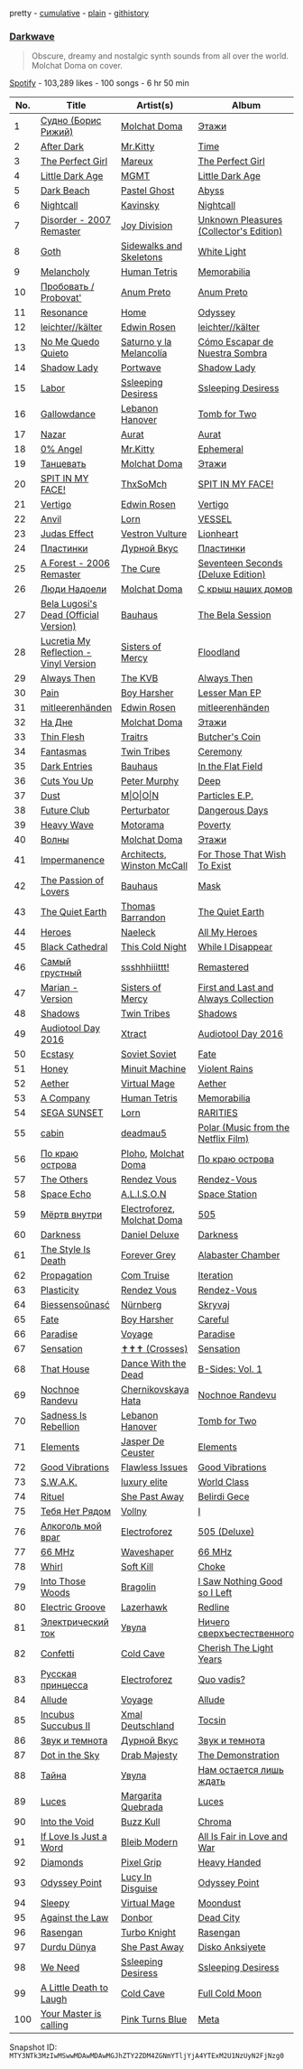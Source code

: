 pretty - [cumulative](/playlists/cumulative/37i9dQZF1DWWmsWPbM2pKT.md) - [plain](/playlists/plain/37i9dQZF1DWWmsWPbM2pKT) - [githistory](https://github.githistory.xyz/mackorone/spotify-playlist-archive/blob/main/playlists/plain/37i9dQZF1DWWmsWPbM2pKT)

### [Darkwave](https://open.spotify.com/playlist/37i9dQZF1DWWmsWPbM2pKT)

> Obscure, dreamy and nostalgic synth sounds from all over the world\. Molchat Doma on cover.

[Spotify](https://open.spotify.com/user/spotify) - 103,289 likes - 100 songs - 6 hr 50 min

| No. | Title | Artist(s) | Album | Length |
|---|---|---|---|---|
| 1 | [Судно \(Борис Рижий\)](https://open.spotify.com/track/1SHB1hp6267UK9bJQUxYvO) | [Molchat Doma](https://open.spotify.com/artist/1nVq0hKIVReeaiB3xJgKf0) | [Этажи](https://open.spotify.com/album/1FHREwXgTQvqiG8q5KlRzc) | 2:21 |
| 2 | [After Dark](https://open.spotify.com/track/2LKOHdMsL0K9KwcPRlJK2v) | [Mr.Kitty](https://open.spotify.com/artist/0pWwt5vGNzezEhfAcc420Y) | [Time](https://open.spotify.com/album/63TYyeXlBYoYKNvE6rT3hI) | 4:19 |
| 3 | [The Perfect Girl](https://open.spotify.com/track/5RBOcBpJXaNnHCGViJmYhh) | [Mareux](https://open.spotify.com/artist/7riQPkkGZBnTh9ve5qIhYo) | [The Perfect Girl](https://open.spotify.com/album/2JnZQM70jbT0J1Xq0qgl24) | 3:14 |
| 4 | [Little Dark Age](https://open.spotify.com/track/2Y0iGXY6m6immVb2ktbseM) | [MGMT](https://open.spotify.com/artist/0SwO7SWeDHJijQ3XNS7xEE) | [Little Dark Age](https://open.spotify.com/album/7GjVWG39IOj4viyWplJV4H) | 4:59 |
| 5 | [Dark Beach](https://open.spotify.com/track/5QmdK8QFbY8TLVKPuJzexD) | [Pastel Ghost](https://open.spotify.com/artist/06O23tLg0or676h8EEzH7W) | [Abyss](https://open.spotify.com/album/0RItfbXPf5eDzwdsgK9rKV) | 3:42 |
| 6 | [Nightcall](https://open.spotify.com/track/0U0ldCRmgCqhVvD6ksG63j) | [Kavinsky](https://open.spotify.com/artist/0UF7XLthtbSF2Eur7559oV) | [Nightcall](https://open.spotify.com/album/07nBld9enf1PyRysZAVSqJ) | 4:18 |
| 7 | [Disorder \- 2007 Remaster](https://open.spotify.com/track/5fbQCQt91LsVgXusFS0CCD) | [Joy Division](https://open.spotify.com/artist/432R46LaYsJZV2Gmc4jUV5) | [Unknown Pleasures \(Collector's Edition\)](https://open.spotify.com/album/33qkK1brpt6t8unIpeM2Oy) | 3:29 |
| 8 | [Goth](https://open.spotify.com/track/0uMZbmAAgOhdMrv25iPEH6) | [Sidewalks and Skeletons](https://open.spotify.com/artist/48nHO1cuTbpx4ELhChsxX1) | [White Light](https://open.spotify.com/album/0Iq6APTGuGPe875jV0rIw2) | 3:27 |
| 9 | [Melancholy](https://open.spotify.com/track/1CKbOdC5szD5tR0VpMPNOk) | [Human Tetris](https://open.spotify.com/artist/3wIDY01itbfdsQpMsyRZVG) | [Memorabilia](https://open.spotify.com/album/7bTWcq02llIYtAF5PCFYfY) | 3:10 |
| 10 | [Пробовать / Probovat'](https://open.spotify.com/track/7r3XYCNzePZSlMtByx5nmG) | [Anum Preto](https://open.spotify.com/artist/01zIROcqWjGFgVJxYGxq9O) | [Anum Preto](https://open.spotify.com/album/4EXJxigpLtRwP5IIVSuK5M) | 3:54 |
| 11 | [Resonance](https://open.spotify.com/track/65r94rVdiMwqXyQFEr3tqT) | [Home](https://open.spotify.com/artist/2exebQUDoIoT0dXA8BcN1P) | [Odyssey](https://open.spotify.com/album/3FZtDulD5KUnIxA9dM1v5M) | 3:32 |
| 12 | [leichter//kälter](https://open.spotify.com/track/05FN4XjxvZLo4qwmQC7yxh) | [Edwin Rosen](https://open.spotify.com/artist/1r93D0anfnfL4M7tYTce0J) | [leichter//kälter](https://open.spotify.com/album/1Q3Vo8cPBMEYDnCm5982vC) | 3:15 |
| 13 | [No Me Quedo Quieto](https://open.spotify.com/track/5a6CjjQM0CGprOWWrqMi7j) | [Saturno y la Melancolía](https://open.spotify.com/artist/7v8JacKhFWsgGZGgdSRliT) | [Cómo Escapar de Nuestra Sombra](https://open.spotify.com/album/33wH7GK3ypW6C9nSpE6HGX) | 3:27 |
| 14 | [Shadow Lady](https://open.spotify.com/track/4yx91SkOX4OWjUmhEj4rDl) | [Portwave](https://open.spotify.com/artist/5g97nXsHBZDyY6wPKckqLc) | [Shadow Lady](https://open.spotify.com/album/5SqGemHRM0ZfooBHuC81qK) | 5:02 |
| 15 | [Labor](https://open.spotify.com/track/3Ra7J2KKsqKOHR4w9OMuEN) | [Ssleeping Desiress](https://open.spotify.com/artist/4fDRRcMe3Ci8lhq01OaVlI) | [Ssleeping Desiress](https://open.spotify.com/album/157P582dPYLDWK3tbHBe8f) | 4:01 |
| 16 | [Gallowdance](https://open.spotify.com/track/74SUn8w4lYSwgOGPvVZiEo) | [Lebanon Hanover](https://open.spotify.com/artist/6w8h2uD28BEdg7bX4k3Lh7) | [Tomb for Two](https://open.spotify.com/album/7iOwibdJg2i7SQEBpe5EIR) | 4:52 |
| 17 | [Nazar](https://open.spotify.com/track/31dtC5C79pv0nucBvp12ID) | [Aurat](https://open.spotify.com/artist/4ZiXmGjXlAVQNvqXq5VXx0) | [Aurat](https://open.spotify.com/album/2V8KVSleHMiPz1B4LcZ7bj) | 2:25 |
| 18 | [0% Angel](https://open.spotify.com/track/0l2Ob0zMIQ21gJn642HyQ1) | [Mr.Kitty](https://open.spotify.com/artist/0pWwt5vGNzezEhfAcc420Y) | [Ephemeral](https://open.spotify.com/album/4aJdRGvDt8BAU8Po8Sr3dg) | 3:54 |
| 19 | [Танцевать](https://open.spotify.com/track/782VcXkRqyevFaJlcoIIEz) | [Molchat Doma](https://open.spotify.com/artist/1nVq0hKIVReeaiB3xJgKf0) | [Этажи](https://open.spotify.com/album/1FHREwXgTQvqiG8q5KlRzc) | 3:22 |
| 20 | [SPIT IN MY FACE!](https://open.spotify.com/track/1N8TTK1Uoy7UvQNUazfUt5) | [ThxSoMch](https://open.spotify.com/artist/4MvZhE1iuzttcoyepkpfdF) | [SPIT IN MY FACE!](https://open.spotify.com/album/2XurGuugADHAwF8gEYjtMA) | 2:27 |
| 21 | [Vertigo](https://open.spotify.com/track/3Iq8XToI0I9KSnqovkv1AV) | [Edwin Rosen](https://open.spotify.com/artist/1r93D0anfnfL4M7tYTce0J) | [Vertigo](https://open.spotify.com/album/58NrvyTDNC3JMpyKyX60uI) | 3:30 |
| 22 | [Anvil](https://open.spotify.com/track/4eKN8RPS06OHyk8dTdempU) | [Lorn](https://open.spotify.com/artist/1PmVyfIR9KtCxbHWuga8E5) | [VESSEL](https://open.spotify.com/album/2fiGmNRXBH0QMnkm4jswEr) | 3:29 |
| 23 | [Judas Effect](https://open.spotify.com/track/5ybk0RVtJLh63xcoMyLoTQ) | [Vestron Vulture](https://open.spotify.com/artist/0TdyFEXGty3cRKFCI1CJPr) | [Lionheart](https://open.spotify.com/album/4Pw2O8WwC12Bq1O3md5fvd) | 3:12 |
| 24 | [Пластинки](https://open.spotify.com/track/1OgLQdSMi9a7fZOqV96veS) | [Дурной Вкус](https://open.spotify.com/artist/75hHfYoo9WURXtqGB24Q2j) | [Пластинки](https://open.spotify.com/album/0jvMXv33xPDwS96RSQZe9U) | 3:04 |
| 25 | [A Forest \- 2006 Remaster](https://open.spotify.com/track/3O4TPMOgChXOerSdB5WENH) | [The Cure](https://open.spotify.com/artist/7bu3H8JO7d0UbMoVzbo70s) | [Seventeen Seconds \(Deluxe Edition\)](https://open.spotify.com/album/1T7A6Dt7KktX7pOw4I4Jzj) | 5:54 |
| 26 | [Люди Надоели](https://open.spotify.com/track/2gLAml7HPysxActxHTqdLq) | [Molchat Doma](https://open.spotify.com/artist/1nVq0hKIVReeaiB3xJgKf0) | [С крыш наших домов](https://open.spotify.com/album/5JLoR1neszuPXlDwOSffYh) | 2:58 |
| 27 | [Bela Lugosi's Dead \(Official Version\)](https://open.spotify.com/track/1wyVyr8OhYsC9l0WgPPbh8) | [Bauhaus](https://open.spotify.com/artist/5N5tQ9Dx1h8Od7aRmGj7Fi) | [The Bela Session](https://open.spotify.com/album/5NhiaFlFGgymG2rDNqAcm1) | 9:36 |
| 28 | [Lucretia My Reflection \- Vinyl Version](https://open.spotify.com/track/20goDx14UZviYtCPtLbqvs) | [Sisters of Mercy](https://open.spotify.com/artist/4HxBVyHaUa60eCSsJWxwWR) | [Floodland](https://open.spotify.com/album/2I5WCmOZo17YkcEwjXbLvc) | 4:55 |
| 29 | [Always Then](https://open.spotify.com/track/4ti3jFBiVjPE4t9WOzKkHW) | [The KVB](https://open.spotify.com/artist/0BzJFLqchxKNQyEwswwQ40) | [Always Then](https://open.spotify.com/album/6K1bLeeV0TSh37uczoEvFC) | 4:11 |
| 30 | [Pain](https://open.spotify.com/track/13HYthybjhM3iyWcfl8VcN) | [Boy Harsher](https://open.spotify.com/artist/4iom7VVRU6AHRIu1JUXpLG) | [Lesser Man EP](https://open.spotify.com/album/0U0KLShCpe3rWkcfOLJl9Y) | 7:19 |
| 31 | [mitleerenhänden](https://open.spotify.com/track/0sACOMcyDjLAO7Pe4NR2l3) | [Edwin Rosen](https://open.spotify.com/artist/1r93D0anfnfL4M7tYTce0J) | [mitleerenhänden](https://open.spotify.com/album/2uUl09ieBEaFtKStbPrjmA) | 3:29 |
| 32 | [На Дне](https://open.spotify.com/track/72OI2uQwj4pHetYlCplkSi) | [Molchat Doma](https://open.spotify.com/artist/1nVq0hKIVReeaiB3xJgKf0) | [Этажи](https://open.spotify.com/album/1FHREwXgTQvqiG8q5KlRzc) | 4:07 |
| 33 | [Thin Flesh](https://open.spotify.com/track/1P1u2H8BTKaKTRhsQAwFH4) | [Traitrs](https://open.spotify.com/artist/3r7VhSKMedZrOa3zCD3e7X) | [Butcher's Coin](https://open.spotify.com/album/5zif8VwNMkLGO0lUvnBHFf) | 3:38 |
| 34 | [Fantasmas](https://open.spotify.com/track/07LRjvNrvSE311BWlwRptq) | [Twin Tribes](https://open.spotify.com/artist/7wxXs62y8Gjf6c6pxrnWIl) | [Ceremony](https://open.spotify.com/album/1PXN2w8N4kg4rd8i2ri711) | 3:10 |
| 35 | [Dark Entries](https://open.spotify.com/track/67MkU3b7k2fBL6oHHUiM09) | [Bauhaus](https://open.spotify.com/artist/5N5tQ9Dx1h8Od7aRmGj7Fi) | [In the Flat Field](https://open.spotify.com/album/4hPJRedKOmbvKnLdzV9w1w) | 3:51 |
| 36 | [Cuts You Up](https://open.spotify.com/track/1rnoM73nG7HsyOqV5X7lPF) | [Peter Murphy](https://open.spotify.com/artist/7zeHJIIfNStVfxlbT72UwY) | [Deep](https://open.spotify.com/album/63VVK15ZBJI5TZu525KTVa) | 5:27 |
| 37 | [Dust](https://open.spotify.com/track/2BZYVqGyL1L1adBbq2ClVv) | [M\|O\|O\|N](https://open.spotify.com/artist/0M2HHtY3OOQzIZxrHkbJLT) | [Particles E.P.](https://open.spotify.com/album/1kvyU0WQNcenwnLRBwyWhB) | 5:02 |
| 38 | [Future Club](https://open.spotify.com/track/20ztml2STRF7Sq1UaBB6ox) | [Perturbator](https://open.spotify.com/artist/244uLu9lkdw39BJwlul3k8) | [Dangerous Days](https://open.spotify.com/album/0GzBfwarPFhAdfLNHfgaRT) | 4:49 |
| 39 | [Heavy Wave](https://open.spotify.com/track/6nk1JuxsAZzxuQdqvyBkZI) | [Motorama](https://open.spotify.com/artist/3j0kMFxXTTYsuw1twLClw3) | [Poverty](https://open.spotify.com/album/18y3DE8cX1ptDjRVwgnmfb) | 3:29 |
| 40 | [Волны](https://open.spotify.com/track/2VRK21ITVLx2Bc0KOonIOY) | [Molchat Doma](https://open.spotify.com/artist/1nVq0hKIVReeaiB3xJgKf0) | [Этажи](https://open.spotify.com/album/1FHREwXgTQvqiG8q5KlRzc) | 4:21 |
| 41 | [Impermanence](https://open.spotify.com/track/3p7qbTzPf4jKeEEwy765sI) | [Architects](https://open.spotify.com/artist/3ZztVuWxHzNpl0THurTFCv), [Winston McCall](https://open.spotify.com/artist/16LgHo2fMZqYvsoo6kcLrO) | [For Those That Wish To Exist](https://open.spotify.com/album/7qemUq4n71awwVPOaX7jw4) | 4:02 |
| 42 | [The Passion of Lovers](https://open.spotify.com/track/0Ha6Oee9KzRwNxAbfznzYJ) | [Bauhaus](https://open.spotify.com/artist/5N5tQ9Dx1h8Od7aRmGj7Fi) | [Mask](https://open.spotify.com/album/6Cj5mXjHSi8eJ5jOAI8tsV) | 3:51 |
| 43 | [The Quiet Earth](https://open.spotify.com/track/4V0rrbFdfzLbcV3WOYjXXa) | [Thomas Barrandon](https://open.spotify.com/artist/5HaHjEOMBZBDiMXP7Wz1Zr) | [The Quiet Earth](https://open.spotify.com/album/09Rd5hfBdtOBIhLaRvm96M) | 5:30 |
| 44 | [Heroes](https://open.spotify.com/track/4ymjspgq2OvYoPjOnsztnw) | [Naeleck](https://open.spotify.com/artist/2DYDFBqoaBP2i9XrTGpOgF) | [All My Heroes](https://open.spotify.com/album/47ivZmuVI0HboDeCl6uOZv) | 4:46 |
| 45 | [Black Cathedral](https://open.spotify.com/track/6SQHBJhkZJHoul8PJ8EHXC) | [This Cold Night](https://open.spotify.com/artist/3pIO4LI39vyMYT9cou1B7j) | [While I Disappear](https://open.spotify.com/album/4efXao3lMzP4AWTn94pFL5) | 2:55 |
| 46 | [Самый грустный](https://open.spotify.com/track/3bUB37EbTWCFWkehLo52jB) | [ssshhhiiittt!](https://open.spotify.com/artist/0RfocEzLe78RexLTeU1K2p) | [Remastered](https://open.spotify.com/album/5x2CauBdy2DH8NZ46nWvjV) | 3:53 |
| 47 | [Marian \- Version](https://open.spotify.com/track/4wBLUjwy4lFXNWzCuxDqfZ) | [Sisters of Mercy](https://open.spotify.com/artist/4HxBVyHaUa60eCSsJWxwWR) | [First and Last and Always Collection](https://open.spotify.com/album/0m2z3FmoowUGY4Gwu9y7nh) | 5:43 |
| 48 | [Shadows](https://open.spotify.com/track/2Le4R47s0PyT0oWcD7qifb) | [Twin Tribes](https://open.spotify.com/artist/7wxXs62y8Gjf6c6pxrnWIl) | [Shadows](https://open.spotify.com/album/3Y1BV0s32ZRfaMF4tikTgV) | 3:07 |
| 49 | [Audiotool Day 2016](https://open.spotify.com/track/0mAYx7e7gOsH7wUQgrD8t2) | [Xtract](https://open.spotify.com/artist/24Czv2dNQjRYh7thO4y2re) | [Audiotool Day 2016](https://open.spotify.com/album/3Zs4J3UFVJxLA2Bs0Iz6rA) | 3:57 |
| 50 | [Ecstasy](https://open.spotify.com/track/4Sorp7a7ps9faLrKAzcwvX) | [Soviet Soviet](https://open.spotify.com/artist/5BC3lvcEEOqVrqMaPjYrgu) | [Fate](https://open.spotify.com/album/03ti9fj1guEvPZdYTAQ05D) | 3:03 |
| 51 | [Honey](https://open.spotify.com/track/3ECXjRnXpSMKXskP4TLsTA) | [Minuit Machine](https://open.spotify.com/artist/5PW3MLdSbq1ptFI0QTCSID) | [Violent Rains](https://open.spotify.com/album/7IZ2mNo4PPWCdsEuEKkGyU) | 3:32 |
| 52 | [Aether](https://open.spotify.com/track/4OnuNLwvIgroDdTXX2k5dF) | [Virtual Mage](https://open.spotify.com/artist/1gEHdJ4DIEL2JuyRnNfMkt) | [Aether](https://open.spotify.com/album/1wI6LtwwxH0RU5eX2agIxe) | 3:26 |
| 53 | [A Company](https://open.spotify.com/track/3Mf1kQUFstWEQQPZ9XluE4) | [Human Tetris](https://open.spotify.com/artist/3wIDY01itbfdsQpMsyRZVG) | [Memorabilia](https://open.spotify.com/album/7bTWcq02llIYtAF5PCFYfY) | 2:58 |
| 54 | [SEGA SUNSET](https://open.spotify.com/track/4wFwlekWkj23Vu900tKPum) | [Lorn](https://open.spotify.com/artist/1PmVyfIR9KtCxbHWuga8E5) | [RARITIES](https://open.spotify.com/album/0hk4v5Rn7oMCaMu1gGbw7s) | 3:02 |
| 55 | [cabin](https://open.spotify.com/track/6yYnE5DDbv0e6TlzlSDJgX) | [deadmau5](https://open.spotify.com/artist/2CIMQHirSU0MQqyYHq0eOx) | [Polar \(Music from the Netflix Film\)](https://open.spotify.com/album/3SnEK6pCU5qFtnLXSbZT6i) | 3:20 |
| 56 | [По краю острова](https://open.spotify.com/track/0VJYAiu5uZzOCBPSqDrjJq) | [Ploho](https://open.spotify.com/artist/7yjnZ3eibFQRN65u1syJZg), [Molchat Doma](https://open.spotify.com/artist/1nVq0hKIVReeaiB3xJgKf0) | [По краю острова](https://open.spotify.com/album/1QviwtPK0YQwvlPcwxs42s) | 3:41 |
| 57 | [The Others](https://open.spotify.com/track/59mJLb7Ksjp7U63j6c2PhQ) | [Rendez Vous](https://open.spotify.com/artist/4a118edzJsiImCyPCZk6mY) | [Rendez\-Vous](https://open.spotify.com/album/11KSgvhpxoK78X8nTtjskx) | 3:40 |
| 58 | [Space Echo](https://open.spotify.com/track/545WpZctvOyaIPJBhenv3Z) | [A.L.I.S.O.N](https://open.spotify.com/artist/3gi5McAv9c0qTjJ5jSmbL0) | [Space Station](https://open.spotify.com/album/0S0y4THoNccPD2F5BWoS09) | 3:35 |
| 59 | [Мёртв внутри](https://open.spotify.com/track/50kqsBYacoTWaNUJ7fNEjK) | [Electroforez](https://open.spotify.com/artist/2xZHADRPl17tm8FPthebhR), [Molchat Doma](https://open.spotify.com/artist/1nVq0hKIVReeaiB3xJgKf0) | [505](https://open.spotify.com/album/1Gd5xQXl0i7qN5Zt4u4bIz) | 3:38 |
| 60 | [Darkness](https://open.spotify.com/track/539y2n1UYiM2gyYJKGNuuQ) | [Daniel Deluxe](https://open.spotify.com/artist/0OTY72l7CC7ynKzp6N2o5b) | [Darkness](https://open.spotify.com/album/1fw9QzRLdH01FAInVNT702) | 4:17 |
| 61 | [The Style Is Death](https://open.spotify.com/track/3BMBp3Ope7onUWMUCyZ2ok) | [Forever Grey](https://open.spotify.com/artist/3HSpbkijRqVAa1bn0hyEfz) | [Alabaster Chamber](https://open.spotify.com/album/4vkFkFOTEusDOuy70rDrkL) | 3:57 |
| 62 | [Propagation](https://open.spotify.com/track/2MIF5EhJoAZ6cXgMqfAwdw) | [Com Truise](https://open.spotify.com/artist/2wouN3QXejYa5tKetYdcVX) | [Iteration](https://open.spotify.com/album/6x43T5KNDP5e0c4hV8x3Go) | 4:10 |
| 63 | [Plasticity](https://open.spotify.com/track/3nMXh9pQqC2nS5OAZrhy9s) | [Rendez Vous](https://open.spotify.com/artist/4a118edzJsiImCyPCZk6mY) | [Rendez\-Vous](https://open.spotify.com/album/11KSgvhpxoK78X8nTtjskx) | 3:11 |
| 64 | [Biessensoŭnasć](https://open.spotify.com/track/2R1Yk6vm11P3pLIrtBR4eM) | [Nürnberg](https://open.spotify.com/artist/2IkTGThCeQAPGMru4uXzs4) | [Skryvaj](https://open.spotify.com/album/4v7LVUKXfXJwsomhfHaefk) | 2:56 |
| 65 | [Fate](https://open.spotify.com/track/53Zvj4xbSFKwSJeXjyocHK) | [Boy Harsher](https://open.spotify.com/artist/4iom7VVRU6AHRIu1JUXpLG) | [Careful](https://open.spotify.com/album/6G1kayusfMD3mcRXtPty2k) | 4:17 |
| 66 | [Paradise](https://open.spotify.com/track/4nQWhotmcrNRfOuu8EfmjF) | [Voyage](https://open.spotify.com/artist/6aAXBSjwLUEukyVDhOuKNO) | [Paradise](https://open.spotify.com/album/2IjroX0bM8miBvBTqDRsKJ) | 5:35 |
| 67 | [Sensation](https://open.spotify.com/track/1sykjjK9zNsQMof272cHHj) | [✝✝✝ \(Crosses\)](https://open.spotify.com/artist/3gPZCcrc8KG2RuVl3rtbQ2) | [Sensation](https://open.spotify.com/album/3aPHTY2sYQqEvQW4LPswJf) | 4:36 |
| 68 | [That House](https://open.spotify.com/track/6lUyyCRoT2wvtGlQQEpk3U) | [Dance With the Dead](https://open.spotify.com/artist/2KtnZQwMQJN3uyI8eHZRvm) | [B\-Sides: Vol\. 1](https://open.spotify.com/album/1NhAWLxOl4dD4WMs56VvsI) | 4:46 |
| 69 | [Nochnoe Randevu](https://open.spotify.com/track/3uf2do7Q44YhIP2DldU45I) | [Chernikovskaya Hata](https://open.spotify.com/artist/1atThEZZ9Dxt9F6r7Ay4HV) | [Nochnoe Randevu](https://open.spotify.com/album/5bVGp87NmKBmZ7qtubjiKV) | 3:28 |
| 70 | [Sadness Is Rebellion](https://open.spotify.com/track/2nlZXuEOc2jtntW37SBRTT) | [Lebanon Hanover](https://open.spotify.com/artist/6w8h2uD28BEdg7bX4k3Lh7) | [Tomb for Two](https://open.spotify.com/album/7iOwibdJg2i7SQEBpe5EIR) | 3:44 |
| 71 | [Elements](https://open.spotify.com/track/38PAyLYynfJ8Mk4lEjSHSd) | [Jasper De Ceuster](https://open.spotify.com/artist/4E653XDFNhfX7sIlJWCiwb) | [Elements](https://open.spotify.com/album/4w2s1OoJMVJ6Ute1V4sue9) | 4:52 |
| 72 | [Good Vibrations](https://open.spotify.com/track/3srmkK9xMGp32huIyjWtcA) | [Flawless Issues](https://open.spotify.com/artist/6Arj1L7vuPVkK3foh4PQmU) | [Good Vibrations](https://open.spotify.com/album/7mMg251qbwAugLZdRNzEyw) | 3:00 |
| 73 | [S.W.A.K.](https://open.spotify.com/track/2X8j1vYJaJZ1vIRp7csg2y) | [luxury elite](https://open.spotify.com/artist/28516pIwBLUO62yBiLAfdI) | [World Class](https://open.spotify.com/album/6aLiYlTMrvma12uDvlRm5x) | 3:54 |
| 74 | [Rituel](https://open.spotify.com/track/2Nac4pGLIiXjLyo7lLDK4R) | [She Past Away](https://open.spotify.com/artist/6paE8ghTau4qwwNzVRSgjR) | [Belirdi Gece](https://open.spotify.com/album/5yRJLea73tCtrtdRhDjaxC) | 4:56 |
| 75 | [Тебя Нет Рядом](https://open.spotify.com/track/2RgnOTU4RYx7VNXXLAUJCJ) | [Vollny](https://open.spotify.com/artist/7JicwePFjrTsQusfRCaM1P) | [I](https://open.spotify.com/album/53wzm4ZmFim5ZvBYdpD87P) | 4:02 |
| 76 | [Алкоголь мой враг](https://open.spotify.com/track/3w9cGIYBC12SoepuHUaV19) | [Electroforez](https://open.spotify.com/artist/2xZHADRPl17tm8FPthebhR) | [505 \(Deluxe\)](https://open.spotify.com/album/3KY1gWySaFXOmWImcN7vLm) | 2:47 |
| 77 | [66 MHz](https://open.spotify.com/track/3r9mYXFYhlA8Z84hdY00MQ) | [Waveshaper](https://open.spotify.com/artist/4N55TE3vFODMR4BX5B9fnM) | [66 MHz](https://open.spotify.com/album/5n9NdJA0qI9zrfg65zdzwK) | 3:54 |
| 78 | [Whirl](https://open.spotify.com/track/5CNEbwdhDgosVr96njlnGK) | [Soft Kill](https://open.spotify.com/artist/58rIPw8uw8LW01eQH7Mi7m) | [Choke](https://open.spotify.com/album/5gX6BIzokidmOiI6X6ZnBH) | 6:08 |
| 79 | [Into Those Woods](https://open.spotify.com/track/2SzgiyJM5k3MUeSAXPF4Nf) | [Bragolin](https://open.spotify.com/artist/3WbMTcYVLy8BJXZOP1uPnD) | [I Saw Nothing Good so I Left](https://open.spotify.com/album/1J0j8hO4GDpgZThi71ZgW8) | 3:23 |
| 80 | [Electric Groove](https://open.spotify.com/track/7Jh9J7M0yPVzn5DtNiVpVt) | [Lazerhawk](https://open.spotify.com/artist/3Fobin2AT6OcrkLNsACzt4) | [Redline](https://open.spotify.com/album/0A9H0uAwdTCWNofsksO2fX) | 4:50 |
| 81 | [Электрический ток](https://open.spotify.com/track/0H5bUiwDSEl2NuoIMEK00y) | [Увула](https://open.spotify.com/artist/3AUmmVu7wsx1EvUr1vlsk9) | [Ничего сверхъестественного](https://open.spotify.com/album/7lQLNZSt6iEXtGvgP9fMXD) | 3:34 |
| 82 | [Confetti](https://open.spotify.com/track/1JeLLdviGvhLvAXdz4QoX0) | [Cold Cave](https://open.spotify.com/artist/1ssulsHf3JrWakLxa8yFad) | [Cherish The Light Years](https://open.spotify.com/album/3tn29g1LKcdGcOJLcegl1k) | 5:37 |
| 83 | [Русская принцесса](https://open.spotify.com/track/5bPpzYuIwSXJr1D2vDd6q3) | [Electroforez](https://open.spotify.com/artist/2xZHADRPl17tm8FPthebhR) | [Quo vadis?](https://open.spotify.com/album/12xcdsOGrXrOAxYk9oDaPc) | 3:52 |
| 84 | [Allude](https://open.spotify.com/track/39GNrhMrtompGnn05genwA) | [Voyage](https://open.spotify.com/artist/6aAXBSjwLUEukyVDhOuKNO) | [Allude](https://open.spotify.com/album/0kgsQdGtnR0WPxkdHF5Gpi) | 5:51 |
| 85 | [Incubus Succubus II](https://open.spotify.com/track/4Sv0g2vAsMCo3lHpGDeyBb) | [Xmal Deutschland](https://open.spotify.com/artist/5bQ4kqxuAV7tBI7dSs3sB1) | [Tocsin](https://open.spotify.com/album/2wsPRUsIQt3atWXuRYJ3tv) | 4:45 |
| 86 | [Звук и темнота](https://open.spotify.com/track/1C2DCm6KwDa1bVBJM4Mh5Z) | [Дурной Вкус](https://open.spotify.com/artist/75hHfYoo9WURXtqGB24Q2j) | [Звук и темнота](https://open.spotify.com/album/56qzZ00inodGzhGPLT3wXL) | 3:30 |
| 87 | [Dot in the Sky](https://open.spotify.com/track/2JDYNDcTJVpkuqKiJrIghn) | [Drab Majesty](https://open.spotify.com/artist/2CSEKlTT9empsZ8vZWsrKO) | [The Demonstration](https://open.spotify.com/album/57h5IDkgYnV5AZV5PU97xN) | 5:26 |
| 88 | [Тайна](https://open.spotify.com/track/7DJYUVyrJsNrMD0Do9r2k9) | [Увула](https://open.spotify.com/artist/3AUmmVu7wsx1EvUr1vlsk9) | [Нам остается лишь ждать](https://open.spotify.com/album/2yU6jXlKENHSyVG2bI33UZ) | 3:01 |
| 89 | [Luces](https://open.spotify.com/track/4bgPDf0OLHytRSicJ8y9pa) | [Margarita Quebrada](https://open.spotify.com/artist/5aPDMwix2ydu77sgQ89SUi) | [Luces](https://open.spotify.com/album/095CLldKK6xtvgrVsjXB7j) | 3:26 |
| 90 | [Into the Void](https://open.spotify.com/track/68FAxdemTDnum52uSSYUWd) | [Buzz Kull](https://open.spotify.com/artist/5RtyPqV9c3KizJ8pqJEcZl) | [Chroma](https://open.spotify.com/album/6wIN1Dl6CDXyXPEVxjugqF) | 3:36 |
| 91 | [If Love Is Just a Word](https://open.spotify.com/track/3QVLxtGbyrzWDPdqlDNIo0) | [Bleib Modern](https://open.spotify.com/artist/2FCVB3cfCC0e3O8G7Gs8t6) | [All Is Fair in Love and War](https://open.spotify.com/album/7B13N33UUfGmh0s6pr5dBL) | 2:49 |
| 92 | [Diamonds](https://open.spotify.com/track/76arnVYjWjOAHDyRCunKrI) | [Pixel Grip](https://open.spotify.com/artist/4NmxBuCBL7Y5nqxDawpYKW) | [Heavy Handed](https://open.spotify.com/album/3melhf7QbTrTpJgzOrhbgQ) | 5:06 |
| 93 | [Odyssey Point](https://open.spotify.com/track/4yAbkwL4TVGx3SPLymUL4L) | [Lucy In Disguise](https://open.spotify.com/artist/1FwlK3oTrK60CBk54koZJg) | [Odyssey Point](https://open.spotify.com/album/5IVdG5UgyB1oXQGrMa8F56) | 4:17 |
| 94 | [Sleepy](https://open.spotify.com/track/5e20l8hl7vcF96rYn9FxAM) | [Virtual Mage](https://open.spotify.com/artist/1gEHdJ4DIEL2JuyRnNfMkt) | [Moondust](https://open.spotify.com/album/3FfcJSLi3vTvOEAjYgO7hB) | 3:32 |
| 95 | [Against the Law](https://open.spotify.com/track/7FNtKxDAV3vcApMdwC7acS) | [Donbor](https://open.spotify.com/artist/56mXBoiHYV9QEJxHS5TPk3) | [Dead City](https://open.spotify.com/album/1t0vPQTn7dQ4N4H54eP2Dd) | 4:56 |
| 96 | [Rasengan](https://open.spotify.com/track/05RMPtk5ybYhkuY3qjlaHa) | [Turbo Knight](https://open.spotify.com/artist/7hsyLArBqyxYqQF2ODoT3c) | [Rasengan](https://open.spotify.com/album/46rcx1ktEeepldl3FLpIIt) | 5:07 |
| 97 | [Durdu Dünya](https://open.spotify.com/track/0rXcRGePzt2vuBjTQnshsL) | [She Past Away](https://open.spotify.com/artist/6paE8ghTau4qwwNzVRSgjR) | [Disko Anksiyete](https://open.spotify.com/album/7J40uU1PnZuZrna7q8SNcs) | 4:51 |
| 98 | [We Need](https://open.spotify.com/track/2iQ5UVxkcCfGZ6vLd4q8t1) | [Ssleeping Desiress](https://open.spotify.com/artist/4fDRRcMe3Ci8lhq01OaVlI) | [Ssleeping Desiress](https://open.spotify.com/album/157P582dPYLDWK3tbHBe8f) | 4:13 |
| 99 | [A Little Death to Laugh](https://open.spotify.com/track/3YAtxohy6aksWr6uE1xAT0) | [Cold Cave](https://open.spotify.com/artist/1ssulsHf3JrWakLxa8yFad) | [Full Cold Moon](https://open.spotify.com/album/4KeTTSYDEjvdOMzudYo82J) | 3:38 |
| 100 | [Your Master is calling](https://open.spotify.com/track/0TXfAQ5ohVQPzt4Mrr5azG) | [Pink Turns Blue](https://open.spotify.com/artist/47oP5alMot58ggzcFwldky) | [Meta](https://open.spotify.com/album/7fSBShSLe5Glx6sifNLdJF) | 7:43 |

Snapshot ID: `MTY3NTk3MzIwMSwwMDAwMDAwMGJhZTY2ZDM4ZGNmYTljYjA4YTExM2U1NzUyN2FjNzg0`
